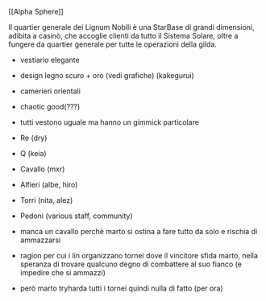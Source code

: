 [[Alpha Sphere]]

Il quartier generale dei Lignum Nobili è una StarBase di grandi dimensioni, adibita a casinò, che accoglie clienti da tutto il Sistema Solare, oltre a fungere da quartier generale per tutte le operazioni della gilda.

 - vestiario elegante
 - design legno scuro + oro (vedi grafiche) (kakegurui)
 - camerieri orientali
 - chaotic good(???)
 - tutti vestono uguale ma hanno un gimmick particolare


 - Re (dry)
 - Q (keia)
 - Cavallo (mxr)
 - Alfieri (albe, hiro)
 - Torri (nita, alez)
 - Pedoni (various staff, community)
 - manca un cavallo perchè marto si ostina a fare tutto da solo e rischia di ammazzarsi
 - ragion per cui i lin organizzano tornei dove il vincitore sfida marto, nella speranza di trovare qualcuno degno di combattere al suo fianco (e impedire che si ammazzi)
 - però marto tryharda tutti i tornei quindi nulla di fatto (per ora)